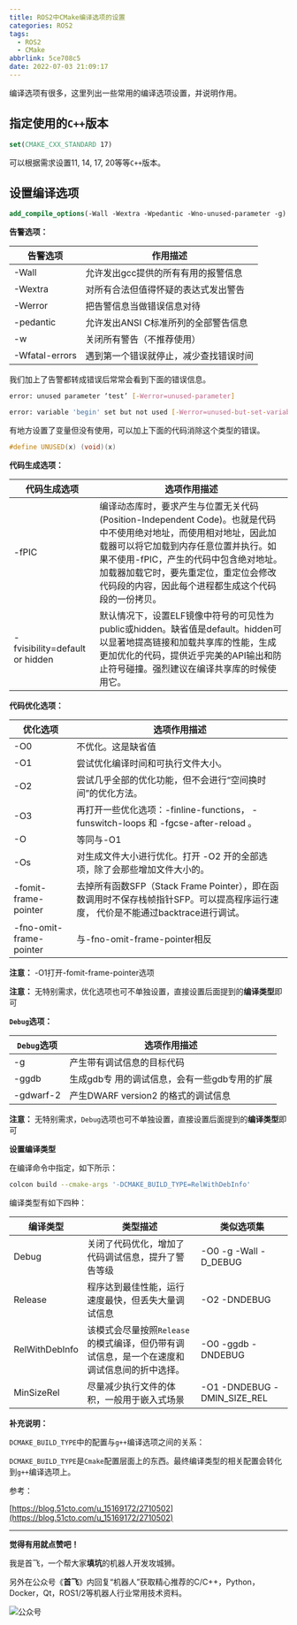 ```yaml
---
title: ROS2中CMake编译选项的设置
categories: ROS2
tags:
  - ROS2
  - CMake
abbrlink: 5ce708c5
date: 2022-07-03 21:09:17
---
```


编译选项有很多，这里列出一些常用的编译选项设置，并说明作用。



## 指定使用的`C++`版本

```cmake
set(CMAKE_CXX_STANDARD 17)
```

可以根据需求设置11, 14, 17, 20等等`C++`版本。



## 设置编译选项

```cmake
add_compile_options(-Wall -Wextra -Wpedantic -Wno-unused-parameter -g)
```

**告警选项：**

| 告警选项       | 作用描述                               |
| -------------- | -------------------------------------- |
| -Wall          | 允许发出gcc提供的所有有用的报警信息    |
| -Wextra        | 对所有合法但值得怀疑的表达式发出警告   |
| -Werror        | 把告警信息当做错误信息对待             |
| -pedantic      | 允许发出ANSI C标准所列的全部警告信息   |
| -w             | 关闭所有警告（不推荐使用）             |
| -Wfatal-errors | 遇到第一个错误就停止，减少查找错误时间 |



我们加上了告警都转成错误后常常会看到下面的错误信息。

```bash
error: unused parameter ‘test’ [-Werror=unused-parameter]
```
<!--more-->


```bash
error: variable 'begin' set but not used [-Werror=unused-but-set-variable]
```

有地方设置了变量但没有使用，可以加上下面的代码消除这个类型的错误。

```c++
#define UNUSED(x) (void)(x)
```



 **代码生成选项：**

| 代码生成选项                   | 选项作用描述                                                 |
| ------------------------------ | ------------------------------------------------------------ |
| -fPIC                          | 编译动态库时，要求产生与位置无关代码(Position-Independent Code)。也就是代码中不使用绝对地址，而使用相对地址，因此加载器可以将它加载到内存任意位置并执行。如果不使用-fPIC，产生的代码中包含绝对地址。加载器加载它时，要先重定位，重定位会修改代码段的内容，因此每个进程都生成这个代码段的一份拷贝。 |
| -fvisibility=default or hidden | 默认情况下，设置ELF镜像中符号的可见性为public或hidden。缺省值是default。hidden可以显著地提高链接和加载共享库的性能，生成更加优化的代码，提供近乎完美的API输出和防止符号碰撞。强烈建议在编译共享库的时候使用它。 |



**代码优化选项：**

| 优化选项                | 选项作用描述                                                 |
| ----------------------- | ------------------------------------------------------------ |
| -O0                     | 不优化。这是缺省值                                           |
| -O1                     | 尝试优化编译时间和可执行文件大小。                           |
| -O2                     | 尝试几乎全部的优化功能，但不会进行“空间换时间”的优化方法。   |
| -O3                     | 再打开一些优化选项：-finline-functions， -funswitch-loops 和 -fgcse-after-reload 。 |
| -O                      | 等同与-O1                                                    |
| -Os                     | 对生成文件大小进行优化。打开 -O2 开的全部选项，除了会那些增加文件大小的。 |
| -fomit-frame-pointer    | 去掉所有函数SFP（Stack Frame Pointer），即在函数调用时不保存栈帧指针SFP。可以提高程序运行速度， 代价是不能通过backtrace进行调试。 |
| -fno-omit-frame-pointer | 与-fno-omit-frame-pointer相反                                |

**注意：** -O1打开-fomit-frame-pointer选项

**注意：** 无特别需求，优化选项也可不单独设置，直接设置后面提到的**编译类型**即可



**`Debug`选项：**

| `Debug`选项 | 选项作用描述                                  |
| ----------- | --------------------------------------------- |
| -g          | 产生带有调试信息的目标代码                    |
| -ggdb       | 生成gdb专 用的调试信息，会有一些gdb专用的扩展 |
| -gdwarf-2   | 产生DWARF version2 的格式的调试信息           |

**注意：** 无特别需求，`Debug`选项也可不单独设置，直接设置后面提到的**编译类型**即可



**设置编译类型**

在编译命令中指定，如下所示：  

```bash
colcon build --cmake-args '-DCMAKE_BUILD_TYPE=RelWithDebInfo'
```



编译类型有如下四种：

| 编译类型       | 类型描述                                                     | 类似选项集                   |
| -------------- | ------------------------------------------------------------ | ---------------------------- |
| Debug          | 关闭了代码优化，增加了代码调试信息，提升了警告等级           | -O0 -g -Wall -D_DEBUG        |
| Release        | 程序达到最佳性能，运行速度最快，但丢失大量调试信息           | -O2 -DNDEBUG                 |
| RelWithDebInfo | 该模式会尽量按照`Release`的模式编译，但仍带有调试信息，是一个在速度和调试信息间的折中选择。 | -O0 -ggdb -DNDEBUG           |
| MinSizeRel     | 尽量减少执行文件的体积，一般用于嵌入式场景                   | -O1  -DNDEBUG -DMIN_SIZE_REL |



**补充说明：**

`DCMAKE_BUILD_TYPE`中的配置与`g++`编译选项之间的关系：  

`DCMAKE_BUILD_TYPE`是`Cmake`配置层面上的东西。最终编译类型的相关配置会转化到`g++`编译选项上。



参考：   

[https://blog.51cto.com/u_15169172/2710502](https://blog.51cto.com/u_15169172/2710502)







---

**觉得有用就点赞吧！**

我是首飞，一个帮大家**填坑**的机器人开发攻城狮。

另外在公众号《**首飞**》内回复“机器人”获取精心推荐的C/C++，Python，Docker，Qt，ROS1/2等机器人行业常用技术资料。

![公众号](https://sf-blog-images.oss-cn-hangzhou.aliyuncs.com/shoufei_qr_gongzhonghao.jpg)
